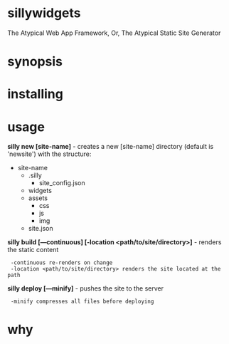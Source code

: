# sillywidgets

The Atypical Web App Framework, Or, The Atypical Static Site Generator

# synopsis

# installing

# usage

**silly new [site-name]** - creates a new [site-name] directory (default is 'newsite') with the structure:

* site-name
    * .silly
        * site_config.json
	* widgets
	* assets
	    * css
		* js
		* img
    * site.json

**silly build [—continuous] [-location <path/to/site/directory>]** - renders the static content  

     -continuous re-renders on change  
     -location <path/to/site/directory> renders the site located at the path    
  
**silly deploy [—minify]** - pushes the site to the server  

     -minify compresses all files before deploying  
  
# why


